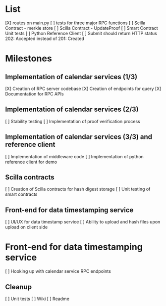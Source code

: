 # List
[X] routes on main.py
[ ] tests for three major RPC functions
[ ] Scilla Contract - merkle store
[ ] Scilla Contract - UpdateProof
[ ] Smart Contract Unit tests
[ ] Python Reference Client
[ ] Submit should return HTTP status 202: Accepted instead of 201: Created

# Milestones
## Implementation of calendar services (1/3)
[X] Creation of RPC server codebase
[X] Creation of endpoints for query
[X] Documentation for RPC APIs

## Implementation of calendar services (2/3)
[ ] Stability testing
[ ] Implementation of proof verification process 

## Implementation of calendar services (3/3) and reference client
[ ] Implementation of middleware code
[ ] Implementation of python reference client for demo

## Scilla contracts
[ ] Creation of Scilla contracts for hash digest storage
[ ] Unit testing of smart contracts

## Front-end for data timestamping service
[ ] UI/UX for data timestamp service
[ ] Ability to upload and hash files upon upload on client side

# Front-end for data timestamping service
[ ] Hooking up with calendar service RPC endpoints




## Cleanup

[ ] Unit tests
[ ] Wiki
[ ] Readme
